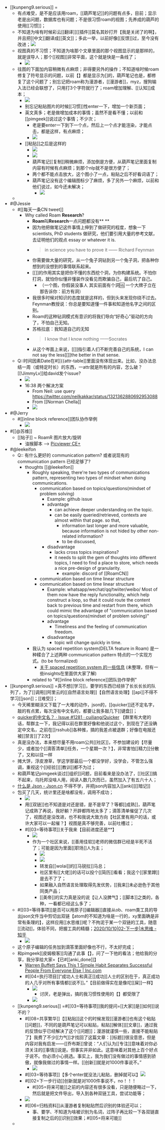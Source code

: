 - [[kunpeng9.serious]] =
    - 有点难受，是不是应该用roam，[[葫芦笔记]]的问题有点多，目前；显示老是出问题，数据库也有问题；不是很习惯roam的视图；先养成的葫芦的使用[[习惯]]；
    - 不知道为啥有时候彩云[[翻译]][[插件]]莫名其妙打开【我是关闭了的啊】，并且把[[中文]]翻译成[[英文]]；多此一举，以前好像[[反馈]]过，至今没有改进；![](https://firebasestorage.googleapis.com/v0/b/firescript-577a2.appspot.com/o/imgs%2Fapp%2FRoamCN%2FUGOzexK7aV.png?alt=media&token=ac7ffa2c-76a5-47c3-a7ed-162e6e011085)
    - 视图真的不习惯；不知道为啥那个文章里面的那个视图显示的是那样的，就是误导人；那个[[视图]]非常平面，这个就是快是一条线了；
        - ![](https://firebasestorage.googleapis.com/v0/b/firescript-577a2.appspot.com/o/imgs%2Fapp%2FRoamCN%2FNzg8NpkYSt.png?alt=media&token=c3774aaa-f785-41a4-81f1-2bc6d8945ef7)
    - 往图的下面加内容稍微有点麻烦；非得要另外的操作；不知道啥时候roam修复了符号显示的问题，以前【】都是显示为[]的，葫芦笔记也是，都修复了这个问题了；别忘记把roam称为漫游者，[[漫游者]]，myz，搜狗输入法已经会联想了，只用打3个字符就行了；roam增加理解、[[认知]]成本；
        - ![](https://firebasestorage.googleapis.com/v0/b/firescript-577a2.appspot.com/o/imgs%2Fapp%2FRoamCN%2FPYYw_uKVR0.png?alt=media&token=f29a4b47-e93b-4f9c-909e-0687d492bb2c)
        - 别忘记粘贴图片的时候[[习惯]]性enter一下，增加一个新页面；
        - 英文真多；老是做增加成本的事情；虽然不是看不懂；以前和[[pimgeek]]说过这个事情；不少次；
            - 老是要enter一下到下一个点，然后上一个点才能渲染，才能点击，都是这样，有点麻烦；
            - ![](https://firebasestorage.googleapis.com/v0/b/firescript-577a2.appspot.com/o/imgs%2Fapp%2FRoamCN%2FVyYd6NWrBj.png?alt=media&token=9eb8c082-a87d-4a36-b33e-0f74849fe00f)
        - [[粘贴]]之后是这样的
            - ![](https://firebasestorage.googleapis.com/v0/b/firescript-577a2.appspot.com/o/imgs%2Fapp%2FRoamCN%2FTs0i_7-I5W.png?alt=media&token=17d101a9-ddc1-4caf-bddb-f82207d04211)
            - ![](https://firebasestorage.googleapis.com/v0/b/firescript-577a2.appspot.com/o/imgs%2Fapp%2FRoamCN%2FvzRQIHkDeF.png?alt=media&token=ea316b78-4230-4014-b9a6-a5b766380189)
            - 葫芦笔记[[复制]]稍微麻烦，添加倒是方便，从葫芦笔记里面复制内容有时候有点麻烦；到那个nlp就不是很方便了；
            - 两个都不能点击放大，这个图小了一点，粘贴之后不好看词语了；
            - 葫芦笔记没有这个编辑图标少了麻烦，多了另外一个麻烦，以前和他们说过，如今还未解决；
                - ![](https://firebasestorage.googleapis.com/v0/b/firescript-577a2.appspot.com/o/imgs%2Fapp%2FRoamCN%2Fro-tieVLRg.png?alt=media&token=bf4e311f-e370-4feb-b1ec-114ecd6889d1)
    - 
- #@Jessie
    - #[[每天一条CN tweet]]
        - Why called Roam **Research**?
            - **Roam**叫**Research**一点问题都没有** **
            - 因为他把做笔记这件事情上伸到了做研究的程度，想象一下scientists, PhD students 做研究，他们要引用大量的参考文献，去证明他们的观点 essay or whatever it is. 
            - > in science you have to prove it —— Richard Feynman
            - 你需要做大量的研究，从一个兔子洞钻到另一个兔子洞，把各种你想到的没想到的事情联系起来。
            - [[]]的作用其实是把你不懂的东西挖个洞，为你构建系统。不怕你打洞，就怕你似懂非懂装作没看见而欺骗自己，最后坑了自己。
                - （一个图，你假装没事人 其实前面有个洞🆚 一个大牌子立在那告诉你：前方有洞）
            - 我很多时候对知识的态度就是这样的，但到头来发现你绕不过去。Feynman教授说：你总是要知道懂一件事和知道他名字之间的区别。
            - Roam的这种钻洞模式有意识的将我们导向“好奇心”驱动的方向了，不怕自己无知。
            - 苏格拉底：我知道自己的无知
            - > I know that I know nothing ——Socrates
            - 从这个岑面上来说，[[]]指引着人们不断完善自己的系统，I can not say the less[[]]the better in that sense.
    - Q::时间因素Date在#[[{{attr-table]]里面没有体现出来。比如，没办法总结一周（或特定时长）的东西，一attr就是所有的内容，怎么破？[[!JimmyLv]]给david发个issue?
        - ![](https://firebasestorage.googleapis.com/v0/b/firescript-577a2.appspot.com/o/imgs%2Fapp%2FRoamCN%2FzxdUMU7VpY.png?alt=media&token=5d6b08eb-6870-4bd6-b8b5-6ee71551ce03)
        - 16:38 两个解决方案
            - From Neil: use query https://twitter.com/neilkakkar/status/1321362880692953088
            - From [[Norman Chella]] 
            - ![](https://firebasestorage.googleapis.com/v0/b/firescript-577a2.appspot.com/o/imgs%2Fapp%2FRoamCN%2Fi6pQtmW8WG.png?alt=media&token=97c03ddf-7b3b-4fa6-8896-171d4ab84b85)
- #@Jerry
    - #[[inline block reference]]团队协作举例
        - ![](https://firebasestorage.googleapis.com/v0/b/firescript-577a2.appspot.com/o/imgs%2Fapp%2FRoamCN%2FptX4vgftlT.png?alt=media&token=b1864891-a527-4d72-b629-6e803d0f27fd)
- #[[@苏维]]
    - [[帖子]] ~ RoamR 图片放大/旋转
        - 油猴脚本 --> [Picviewer CE+](https://greasyfork.org/zh-CN/scripts/24204-picviewer-ce)
- #@leekeifon
    - Q:: 有什么更好的 communication pattern? 或者说现有的communication pattern 已经足够了?
        - thoughts [[@leekeifon]]
            - Roughly speaking, there're two types of communications pattern, representing two types of mindset when doing communications. 
                - communication based on topics/questions(mindset of problem solving)
                    - Example: github issue
                    - advantage
                        - can achieve deeper understanding on the topic.
                        - can be easily queried/retrieved, contexts are almost within that page. so that,
                            - information last longer and more valuable, because information is not hided by other non-related information?
                            - to be discussed, 
                    - disadvantage
                        - lacks cross topics inspirations?
                        - it needs to split the gem of thoughts into different topics, I need to find a place to store, which needs a nice pre-design of granularity. 
                            - example: discord of [[RoamCN]]
                - communication based on time linear structure
                - communication based on time linear structure
                    - Example: whatsapp/wechat/qq/twiiter/weibo/
                        Most of them now have the reply functionality, which help construct a loop, so that it could route the content back to previous time and restart from there, which could mimic the advantage of "communication based on topics/questions(mindset of problem solving)"
                    - advantage
                        - Timeliness and the feeling of communication freedom.
                    - disadvantage
                        - topic will change quickly in time.
            - 我认为 spaced repetition system(DELTA feature in Roam) 是一种糅合了上述两种 communication pattern 特点的一个实现方式。(to be formalized)
                - [关于 spaced repetition system 的一些信息](https://roamresearch.com/#/app/dw-csapp-faq/page/lfzSPNXZD) (未整理，但有一些insights在里面供大家了解)
            - related to "#[[inline block reference]]团队协作举例"
- [[kunpeng9.serious]] =真不想[[学习]]，要学的东西已经排了长长长长的队列了，为了[[调用]]阿里云的[[自然语言处理]]【自然语言处理】[[api]]不得不学习[[json]]；[[难受]]；
    - 今天稀里糊涂又下载了一大堆的动作，json的，[[quicker]]还不定名字，敲的有点累，每次没有中文名的，都要让我多敲几下[[键盘]]；
    - [quicker的中文名？ · Issue #1281 · cuiliang/Quicker](https://github.com/cuiliang/Quicker/issues/1281) 【群里有大佬的话，帮群主一下，我记得以前在群里好像和他说过这个，到现在了还没确定中文名，之前在[[rsshub]]各种推，搞的我差点被退群；好像在电报还被[[禁言]]了2次】
    - 真是没办法，本来想尽量不用roam公共[[社区]]，不参加建设的【尽量少，或者加个[[滴答清单]]任务，一个星期一次？】，非常害怕[[精力]]分散了，又和以往一样
    - 摊大饼，浮皮潦草，学这学那最后一个都没学好，没学会，不管怎么强调，重视这个[[经验]][[教训]]都不为过；
    - 和葫芦笔记pimgeek谈过[[组织]]问题，目前看来是没办法了，[[社区]]搞不起来，乌托邦没啥人用，阅读人数几次而已，虽然加入了有五六十人；
    - [什么是 Json - Json.cn](https://www.json.cn/wiki.html) 不得不学，并把json内容加入[[anki]][[暗记]]
    - 包买了几天，统计里还是啥都没有，调用不成功；
        - ![](https://firebasestorage.googleapis.com/v0/b/firescript-577a2.appspot.com/o/imgs%2Fapp%2FRoamCN%2FOfPRTOqCzW.png?alt=media&token=da6f9a60-a16d-4568-83a7-c445bae2b8d8)
        - 用[[双链]]也不知道是对还是错，是不是早了？等都[[成熟]]，葫芦笔记成熟了再说，我好躺？开辟都阵地太多了；滴答清单催促了几次了，视图还是没改进，也不和我说大致方向【社区里有用户的话，或许大家可以一起催？】视图是真不够完善，以前吐槽过；
        - #[[03=等待事项]]关于我来【目前进度还是**】
            - ![](https://firebasestorage.googleapis.com/v0/b/firescript-577a2.appspot.com/o/imgs%2Fapp%2FRoamCN%2F1emBPD3n_Z.png?alt=media&token=b4fc97a8-f60e-48a2-9df2-b6498f8f6b87)
            - 作为一个社区来说，[[善用佳软]]老师的微信群已经是半死不活了；可能是因为里面[[职场]]人为主；
                - ![](https://firebasestorage.googleapis.com/v0/b/firescript-577a2.appspot.com/o/imgs%2Fapp%2FRoamCN%2FVbq81grLLe.png?alt=media&token=132522a6-f378-4e41-859d-bf90d6ef3b37)
                - ![](https://firebasestorage.googleapis.com/v0/b/firescript-577a2.appspot.com/o/imgs%2Fapp%2FRoamCN%2FF_79Rx0AX_.png?alt=media&token=e9e02978-c3e9-4b06-bacd-d45eb20f5bdc)
                - 转发自[[wolai]]的[[马锐拉]]马总；
                - 社区里有[[大佬]]的话可以投个[[简历]]看看；我这个[[家里蹲]]是去不了了；
                - 如果融入自然语言处理取得先发优势，[[我来]]未必逊色于其他同类产品；
                - [[美帝]]的实力真是没的说【让人没脾气】；[[脚本]]之类的，各种，一看都已经这么多了；
    - #[[03=等待事项]]是否可以用原子[[编辑器]]直接从ob、roam类工具的导出json文件当中剪切出双链【atom的不知道为啥是一行的，xy里面确是非常有条理的】，这样应用[[水思维]]呢？不拘泥于某一个双链的工具，随意[[流动]]，体验不同，把握工具的精髓；[2020/10/10|02-下一步|水思维 - 知乎](https://zhuanlan.zhihu.com/p/264424074) 
        - ![](https://firebasestorage.googleapis.com/v0/b/firescript-577a2.appspot.com/o/imgs%2Fapp%2FRoamCN%2F3_JZF9YosO.png?alt=media&token=244384d1-f0c5-4dc9-94cc-61fdf8dcdb03)
    - 这个原子编辑的任务加到滴答里面好像也不行，不太好完成；
    - 和pimgeek[[皮姆极客]]沟通了此事【】，问了一下他的看法；他给我的分享，我分享给大家=【已#[[anki_done]]】
        - [Warren Buffett Says This 1 Simple Habit Separates Successful People From Everyone Else | Inc.com](https://fanyi.caiyunapp.com/article1/?id=5f96b1f26f255b0ce4efd462)
        - #[[04=执行项目]]“成功人士和真正[[成功]]人士的区别在于，真正成功的人几乎对所有事情都[[说不]]。”【目前做得实在是像坨[[屎]]一样】
            - ![](https://firebasestorage.googleapis.com/v0/b/firescript-577a2.appspot.com/o/imgs%2Fapp%2FRoamCN%2FgmO-k5uQa_.png?alt=media&token=86f8b300-37d9-439a-ad9f-7f95b1995961)
                - 讨厌，老是弹出，搞的我习惯性使用的【】都受限了
            - ![](https://firebasestorage.googleapis.com/v0/b/firescript-577a2.appspot.com/o/imgs%2Fapp%2FRoamCN%2FpdmBXCAOes.png?alt=media&token=467ba707-a5c5-4b0b-b636-2f24c2abee9d)
    - [[kunpeng9.serious]] =#[[03=等待事项]]我的提问=[[大家]]是[[如何]]说不的？
        - #[[08=共享繁华]]【[[粘贴]]这个的时候发现[[漫游者]]也有这个粘贴[[问题]]，不同的是葫芦笔记可以粘贴，粘贴[[解体]][[文章]]，通过我的反馈似乎已经解决了这个[[问题]]；漫游就谨慎一些，直接不能粘贴了】我费了不少[[力气]]才找回了这篇文章：[[标题]]很没意思，但是内容对我有启发——[[乔布斯]]曾说：“人们认为[[专注]]意味着对你必须关注的[[事情]]说是。但事实并非如此。这意味着对其他上百个好点子说不。你必须小心挑选。事实上，我为我们没有做过的事情感到骄傲，就像我做过的事情一样。[[创新]]就是对1000件事说不。”
            - ![](https://firebasestorage.googleapis.com/v0/b/firescript-577a2.appspot.com/o/imgs%2Fapp%2FRoamCN%2F3MMZSHFWqa.png?alt=media&token=e16f2da5-6dfa-438b-8b65-584a26e989bf)
        - #[[03=等待事项]]【多个enter就没法儿粘贴，删掉就可以】![](https://firebasestorage.googleapis.com/v0/b/firescript-577a2.appspot.com/o/imgs%2Fapp%2FRoamCN%2F0taZu-oEds.png?alt=media&token=bde5ab08-5e6b-4368-aff3-6f040b3839c1)
        - #[[02=下一步行动]]创新就是对1000件事说不，no！！！
            - #[[05=将来可能]]之前的内容还有很多没看，只是随便略过一下，然后就是把文件导出，导入到各种双链工具，尝试功能等；
        - ![](https://firebasestorage.googleapis.com/v0/b/firescript-577a2.appspot.com/o/imgs%2Fapp%2FRoamCN%2FIQkR2kUljT.png?alt=media&token=f495a9ff-1a52-414b-8e65-6296265461c9)
        - #[[06=归档资料]]从漫游者复制粘贴然后识别的体验还可以；
            - 事、要学、不知道为啥被识别为名词，过阵子再比较一下各双链直接复制之后的[[识别]]效果；#[[05=将来可能]]
    - 
